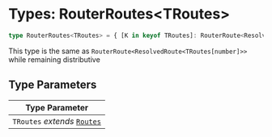 # Types: RouterRoutes\<TRoutes\>

```ts
type RouterRoutes<TRoutes> = { [K in keyof TRoutes]: RouterRoute<ResolvedRoute<TRoutes[K]>> }[number];
```

This type is the same as `RouterRoute<ResolvedRoute<TRoutes[number]>>` while remaining distributive

## Type Parameters

| Type Parameter |
| ------ |
| `TRoutes` *extends* [`Routes`](Routes.md) |
